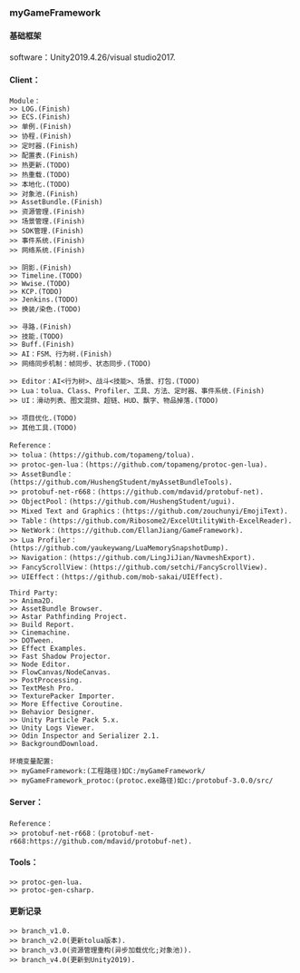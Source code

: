 ### myGameFramework
#### 基础框架

software：Unity2019.4.26/visual studio2017.

#### Client：
    Module：
    >> LOG.(Finish)
    >> ECS.(Finish)
    >> 单例.(Finish)
    >> 协程.(Finish)
    >> 定时器.(Finish)
    >> 配置表.(Finish)
    >> 热更新.(TODO)
    >> 热重载.(TODO)
    >> 本地化.(TODO)
    >> 对象池.(Finish)
    >> AssetBundle.(Finish)
    >> 资源管理.(Finish)
    >> 场景管理.(Finish)
    >> SDK管理.(Finish)
    >> 事件系统.(Finish)
    >> 网络系统.(Finish)
	
    >> 阴影.(Finish)
    >> Timeline.(TODO)
    >> Wwise.(TODO)
    >> KCP.(TODO)
    >> Jenkins.(TODO)
    >> 换装/染色.(TODO)
	
    >> 寻路.(Finish)
    >> 技能.(TODO)
    >> Buff.(Finish)
    >> AI：FSM、行为树.(Finish)
    >> 网络同步机制：帧同步、状态同步.(TODO)
	
    >> Editor：AI<行为树>、战斗<技能>、场景、打包.(TODO)
    >> Lua：tolua、Class、Profiler、工具、方法、定时器、事件系统.(Finish)
    >> UI：滑动列表、图文混排、超链、HUD、飘字、物品掉落.(TODO)
	
    >> 项目优化.(TODO)
    >> 其他工具.(TODO)
	
    Reference：
    >> tolua：(https://github.com/topameng/tolua).
    >> protoc-gen-lua：(https://github.com/topameng/protoc-gen-lua).
    >> AssetBundle：(https://github.com/HushengStudent/myAssetBundleTools).
    >> protobuf-net-r668：(https://github.com/mdavid/protobuf-net).
    >> ObjectPool：(https://github.com/HushengStudent/ugui).
    >> Mixed Text and Graphics：(https://github.com/zouchunyi/EmojiText).
    >> Table：(https://github.com/Ribosome2/ExcelUtilityWith-ExcelReader).
    >> NetWork：(https://github.com/EllanJiang/GameFramework).
    >> Lua Profiler：(https://github.com/yaukeywang/LuaMemorySnapshotDump).
    >> Navigation：(https://github.com/LingJiJian/NavmeshExport).
    >> FancyScrollView：(https://github.com/setchi/FancyScrollView).
    >> UIEffect：(https://github.com/mob-sakai/UIEffect).
	
    Third Party:
    >> Anima2D.
    >> AssetBundle Browser.
    >> Astar Pathfinding Project.
    >> Build Report.
    >> Cinemachine.
    >> DOTween.
    >> Effect Examples.
    >> Fast Shadow Projector.
    >> Node Editor.
    >> FlowCanvas/NodeCanvas.
    >> PostProcessing.
    >> TextMesh Pro.
    >> TexturePacker Importer.
    >> More Effective Coroutine.
    >> Behavior Designer.
    >> Unity Particle Pack 5.x.
    >> Unity Logs Viewer.
    >> Odin Inspector and Serializer 2.1.	
    >> BackgroundDownload.	
	
    环境变量配置:
    >> myGameFramework:(工程路径)如C:/myGameFramework/
    >> myGameFramework_protoc:(protoc.exe路径)如c:/protobuf-3.0.0/src/
	
#### Server：
    Reference：
    >> protobuf-net-r668：(protobuf-net-r668:https://github.com/mdavid/protobuf-net).
	
#### Tools：
    >> protoc-gen-lua.
    >> protoc-gen-csharp.
	
#### 更新记录
    >> branch_v1.0.
    >> branch_v2.0(更新tolua版本).
    >> branch_v3.0(资源管理重构(异步加载优化;对象池)).
    >> branch_v4.0(更新到Unity2019).